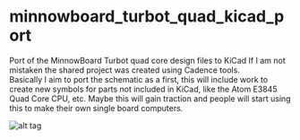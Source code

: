 # minnowboard_turbot_quad_kicad_port
Port of the MinnowBoard Turbot quad core design files to KiCad 
If I am not mistaken the shared project was created using Cadence tools.  
Basically I aim to port the schematic as a first, this will include work to create new symbols for parts not included in KiCad, like the Atom E3845 Quad Core CPU, etc. 
Maybe this will gain traction and people will start using this to make their own single board computers. 


![alt tag](/screenshot.jpeg)
